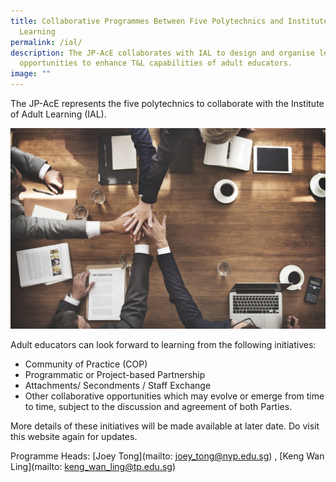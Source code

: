 ```yaml
---
title: Collaborative Programmes Between Five Polytechnics and Institute of Adult
  Learning
permalink: /ial/
description: The JP-AcE collaborates with IAL to design and organise learning
  opportunities to enhance T&L capabilities of adult educators.
image: ""
---
```

The JP-AcE represents the five polytechnics to collaborate with the Institute of Adult Learning (IAL).

![](/images/54123485_ML.jpg)

Adult educators can look forward to learning from the following initiatives:

* Community of Practice (COP)
* Programmatic or Project-based Partnership
* Attachments/ Secondments / Staff Exchange
* Other collaborative opportunities which may evolve or emerge from time to time, subject to the discussion and agreement of both Parties.

More details of these initiatives will be made available at later date. Do visit this website again for updates.

Programme Heads: [Joey Tong](mailto: joey_tong@nyp.edu.sg) , [Keng Wan Ling](mailto: keng_wan_ling@tp.edu.sg)